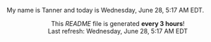 My name is Tanner and today is Wednesday, June 28, 5:17 AM EDT.

<p align="center">This <i>README</i> file is generated <b>every 3 hours</b>!</br>Last refresh: Wednesday, June 28, 5:17 AM EDT<br /></p>
